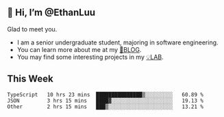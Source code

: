 ## 👋 Hi, I’m @EthanLuu

Glad to meet you.

- I am a senior undergraduate student, majoring in software engineering.
- You can learn more about me at my [📝BLOG](https://blog.ethanloo.cn).
- You may find some interesting projects in my [💡LAB](https://lab.ethanloo.cn).

## This Week
<!--START_SECTION:waka-->

```text
TypeScript   10 hrs 23 mins  ███████████████▒░░░░░░░░░   60.89 %
JSON         3 hrs 15 mins   ████▓░░░░░░░░░░░░░░░░░░░░   19.13 %
Other        2 hrs 15 mins   ███▒░░░░░░░░░░░░░░░░░░░░░   13.21 %
```

<!--END_SECTION:waka-->
